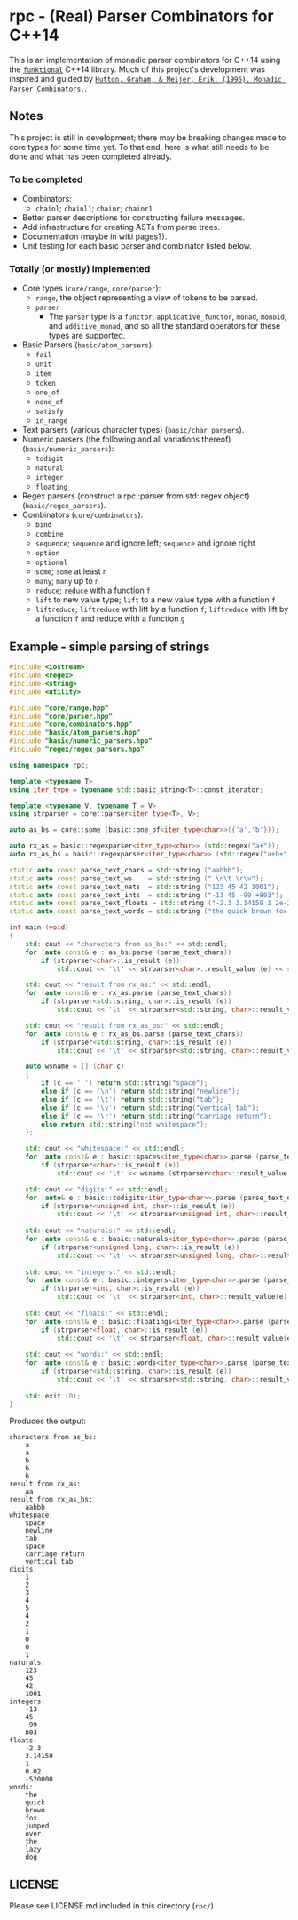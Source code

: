 # rpc - (Real) Parser Combinators for C++14

This is an implementation of monadic parser combinators for C++14 using the
[`funktional`](https://github.com/daltonwoodard/funktional) C++14 library.
Much of this project's development was inspired and guided by [`Hutton, Graham, & Meijer, Erik. (1996). Monadic Parser
Combinators.`](http://www.cs.nott.ac.uk/~pszgmh/monparsing.pdf).

## Notes

This project is still in development; there may be breaking changes made to core types for some time yet.
To that end, here is what still needs to be done and what has been completed already.

### To be completed
- Combinators:
    - `chainl`; `chainl1`; `chainr`; `chainr1`
- Better parser descriptions for constructing failure messages.
- Add infrastructure for creating ASTs from parse trees.
- Documentation (maybe in wiki pages?).
- Unit testing for each basic parser and combinator listed below.

### Totally (or mostly) implemented
- Core types (`core/range`, `core/parser`):
    - `range`, the object representing a view of tokens to be parsed.
    - `parser`
        - The `parser` type is a `functor`, `applicative_functor`, `monad`, `monoid`, and `additive_monad`,
        and so all the standard operators for these types are supported.
- Basic Parsers (`basic/atom_parsers`):
    - `fail`
    - `unit`
    - `item`
    - `token`
    - `one_of`
    - `none_of`
    - `satisfy`
    - `in_range`
- Text parsers (various character types) (`basic/char_parsers`).
- Numeric parsers (the following and all variations thereof) (`basic/numeric_parsers`):
    - `todigit`
    - `natural`
    - `integer`
    - `floating`
- Regex parsers (construct a rpc::parser from std::regex object) (`basic/regex_parsers`).
- Combinators (`core/combinators`):
    - `bind`
    - `combine`
    - `sequence`; `sequence` and ignore left; `sequence` and ignore right
    - `option`
    - `optional`
    - `some`; `some` at least `n`
    - `many`; `many` up to `n`
    - `reduce`; `reduce` with a function `f`
    - `lift` to new value type; `lift` to a new value type with a function `f`
    - `liftreduce`; `liftreduce` with lift by a function `f`; `liftreduce` with lift by a function `f` and reduce
      with a function `g`

## Example - simple parsing of strings

```c++
#include <iostream>
#include <regex>
#include <string>
#include <utility>

#include "core/range.hpp"
#include "core/parser.hpp"
#include "core/combinators.hpp"
#include "basic/atom_parsers.hpp"
#include "basic/numeric_parsers.hpp"
#include "regex/regex_parsers.hpp"

using namespace rpc;

template <typename T>
using iter_type = typename std::basic_string<T>::const_iterator;

template <typename V, typename T = V>
using strparser = core::parser<iter_type<T>, V>;

auto as_bs = core::some (basic::one_of<iter_type<char>>({'a','b'}));

auto rx_as = basic::regexparser<iter_type<char>> (std::regex("a+"));
auto rx_as_bs = basic::regexparser<iter_type<char>> (std::regex("a+b+"));

static auto const parse_text_chars = std::string ("aabbb");
static auto const parse_text_ws    = std::string (" \n\t \r\v");
static auto const parse_text_nats  = std::string ("123 45 42 1001");
static auto const parse_text_ints  = std::string ("-13 45 -99 +803");
static auto const parse_text_floats = std::string ("-2.3 3.14159 1 2e-2 -5.2E5");
static auto const parse_text_words = std::string ("the quick brown fox jumped over the lazy dog");

int main (void)
{
    std::cout << "characters from as_bs:" << std::endl; 
    for (auto const& e : as_bs.parse (parse_text_chars))
        if (strparser<char>::is_result (e))
            std::cout << '\t' << strparser<char>::result_value (e) << std::endl;

    std::cout << "result from rx_as:" << std::endl; 
    for (auto const& e : rx_as.parse (parse_text_chars))
        if (strparser<std::string, char>::is_result (e))
            std::cout << '\t' << strparser<std::string, char>::result_value (e) << std::endl;

    std::cout << "result from rx_as_bs:" << std::endl; 
    for (auto const& e : rx_as_bs.parse (parse_text_chars))
        if (strparser<std::string, char>::is_result (e))
            std::cout << '\t' << strparser<std::string, char>::result_value (e) << std::endl;

    auto wsname = [] (char c)
    {
        if (c == ' ') return std::string("space");
        else if (c == '\n') return std::string("newline");
        else if (c == '\t') return std::string("tab");
        else if (c == '\v') return std::string("vertical tab");
        else if (c == '\r') return std::string("carriage return");
        else return std::string("not whitespace"); 
    };

    std::cout << "whitespace:" << std::endl;
    for (auto const& e : basic::spaces<iter_type<char>>.parse (parse_text_ws))
        if (strparser<char>::is_result (e))
            std::cout << '\t' << wsname (strparser<char>::result_value (e)) << std::endl;

    std::cout << "digits:" << std::endl;
    for (auto& e : basic::todigits<iter_type<char>>.parse (parse_text_nats))
        if (strparser<unsigned int, char>::is_result (e))
            std::cout << '\t' << strparser<unsigned int, char>::result_value(e) << std::endl;
   
    std::cout << "naturals:" << std::endl;
    for (auto const& e : basic::naturals<iter_type<char>>.parse (parse_text_nats))
        if (strparser<unsigned long, char>::is_result (e))
            std::cout << '\t' << strparser<unsigned long, char>::result_value(e) << std::endl;
    
    std::cout << "integers:" << std::endl;
    for (auto const& e : basic::integers<iter_type<char>>.parse (parse_text_ints))
        if (strparser<int, char>::is_result (e))
            std::cout << '\t' << strparser<int, char>::result_value(e) << std::endl;
 
    std::cout << "floats:" << std::endl;
    for (auto const& e : basic::floatings<iter_type<char>>.parse (parse_text_floats))
        if (strparser<float, char>::is_result (e))
            std::cout << '\t' << strparser<float, char>::result_value(e) << std::endl;
 
    std::cout << "words:" << std::endl;
    for (auto const& e : basic::words<iter_type<char>>.parse (parse_text_words))
        if (strparser<std::string, char>::is_result (e))
            std::cout << '\t' << strparser<std::string, char>::result_value(e) << std::endl;
    
    std::exit (0);
}
```

Produces the output:
```
characters from as_bs:
    a
    a
    b
    b
    b
result from rx_as:
    aa
result from rx_as_bs:
    aabbb
whitespace:
    space
    newline
    tab
    space
    carriage return
    vertical tab
digits:
    1
    2
    3
    4
    5
    4
    2
    1
    0
    0
    1
naturals:
    123
    45
    42
    1001
integers:
    -13
    45
    -99
    803
floats:
    -2.3
    3.14159
    1
    0.02
    -520000
words:
    the
    quick
    brown
    fox
    jumped
    over
    the
    lazy
    dog
```

## LICENSE

Please see LICENSE.md included in this directory (`rpc/`)

